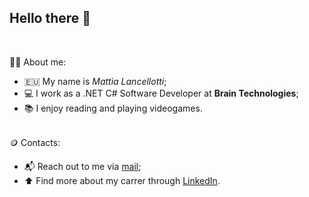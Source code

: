 ## Hello there :wave:
<br/>

🧑‍🦱 About me:<br/>
* 🇪🇺 My name is *Mattia Lancellotti*;<br/>
* 💻 I work as a .NET C# Software Developer at **Brain Technologies**;<br/>
* 📚 I enjoy reading and playing videogames.<br/><br/>

🪙 Contacts:<br/>
* 📬 Reach out to me via [mail](//lancellottimattia@pm.me);<br/>
* ⬆️ Find more about my carrer through [LinkedIn](//www.linkedin.com/in/mattia-lancellotti).<br/>
